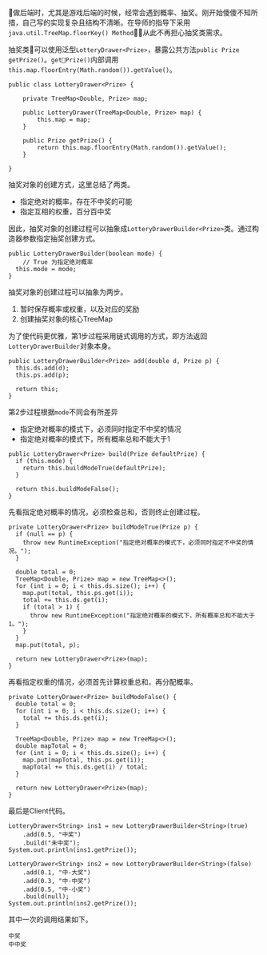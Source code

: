 做后端时，尤其是游戏后端的时候，经常会遇到概率、抽奖。刚开始傻傻不知所措，自己写的实现复杂且结构不清晰。在导师的指导下采用`java.util.TreeMap.floorKey() Method`，从此不再担心抽奖类需求。

抽奖类可以使用泛型`LotteryDrawer<Prize>`，暴露公共方法`public Prize getPrize()`。`getPrize()`内部调用`this.map.floorEntry(Math.random()).getValue()`。

```
public class LotteryDrawer<Prize> {

	private TreeMap<Double, Prize> map;

	public LotteryDrawer(TreeMap<Double, Prize> map) {
		this.map = map;
	}

	public Prize getPrize() {
		return this.map.floorEntry(Math.random()).getValue();
	}

}
```

抽奖对象的创建方式，这里总结了两类。

* 指定绝对的概率，存在不中奖的可能
* 指定互相的权重，百分百中奖

因此，抽奖对象的创建过程可以抽象成`LotteryDrawerBuilder<Prize>`类。通过构造器参数指定抽奖创建方式。

```
public LotteryDrawerBuilder(boolean mode) {
	// True 为指定绝对概率
  this.mode = mode;
}
```

抽奖对象的创建过程可以抽象为两步。

1. 暂时保存概率或权重，以及对应的奖励
2. 创建抽奖对象的核心TreeMap

为了使代码更优雅，第1步过程采用链式调用的方式，即方法返回`LotteryDrawerBuilder`对象本身。

```
public LotteryDrawerBuilder<Prize> add(double d, Prize p) {
  this.ds.add(d);
  this.ps.add(p);

  return this;
}
```

第2步过程根据`mode`不同会有所差异

* 指定绝对概率的模式下，必须同时指定不中奖的情况
* 指定绝对概率的模式下，所有概率总和不能大于1

```
public LotteryDrawer<Prize> build(Prize defaultPrize) {
  if (this.mode) {
    return this.buildModeTrue(defaultPrize);
  }

  return this.buildModeFalse();
}
```

先看指定绝对概率的情况，必须检查总和，否则终止创建过程。

```
private LotteryDrawer<Prize> buildModeTrue(Prize p) {
  if (null == p) {
    throw new RuntimeException("指定绝对概率的模式下，必须同时指定不中奖的情况。");
  }

  double total = 0;
  TreeMap<Double, Prize> map = new TreeMap<>();
  for (int i = 0; i < this.ds.size(); i++) {
    map.put(total, this.ps.get(i));
    total += this.ds.get(i);
    if (total > 1) {
      throw new RuntimeException("指定绝对概率的模式下，所有概率总和不能大于1。");
    }
  }
  map.put(total, p);

  return new LotteryDrawer<Prize>(map);
}
```

再看指定权重的情况，必须首先计算权重总和，再分配概率。

```
private LotteryDrawer<Prize> buildModeFalse() {
  double total = 0;
  for (int i = 0; i < this.ds.size(); i++) {
    total += this.ds.get(i);
  }

  TreeMap<Double, Prize> map = new TreeMap<>();
  double mapTotal = 0;
  for (int i = 0; i < this.ds.size(); i++) {
    map.put(mapTotal, this.ps.get(i));
    mapTotal += this.ds.get(i) / total;
  }

  return new LotteryDrawer<Prize>(map);
}
```

最后是Client代码。

```
LotteryDrawer<String> ins1 = new LotteryDrawerBuilder<String>(true)
    .add(0.5, "中奖")
    .build("未中奖");
System.out.println(ins1.getPrize());

LotteryDrawer<String> ins2 = new LotteryDrawerBuilder<String>(false)
    .add(0.1, "中-大奖")
    .add(0.3, "中-中奖")
    .add(0.5, "中-小奖")
    .build(null);
System.out.println(ins2.getPrize());
```

其中一次的调用结果如下。

```
中奖
中中奖
```